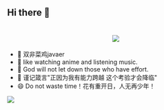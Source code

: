 ## Hi there 👋

<h1 align="center"> <img src="https://readme-typing-svg.herokuapp.com/?lines=printf(%22Here%20is%20Bread!%22);欢迎来到面包GitHub首页!&center=true&size=27"></h1>


- 🔭 双非菜鸡javaer
- 🌱 like watching anime and listening music.
- 👯 God will not let down those who have effort.
- 🤔 谨记箴言"正因为我有能力跨越 这个考验才会降临"
- 😄 Do not waste time！花有重开日，人无再少年！

![](https://github-readme-stats.vercel.app/api?username=mianbaosao&show_icons=true&theme=transparent)





